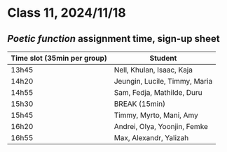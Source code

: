 # Class 11, 2024/11/18

## *Poetic function* assignment time, sign-up sheet

| Time slot (35min per group) | Student |
| -- | -------------- |
| 13h45 | Nell, Khulan, Isaac, Kaja |
| 14h20 | Jeungin, Lucile, Timmy, Maria |
| 14h55 | Sam, Fedja, Mathilde, Duru |
| 15h30 | BREAK (15min) |
| 15h45 | Timmy, Myrto, Mani, Amy |
| 16h20 | Andrei, Olya, Yoonjin, Femke |
| 16h55 | Max, Alexandr, Yalizah |
